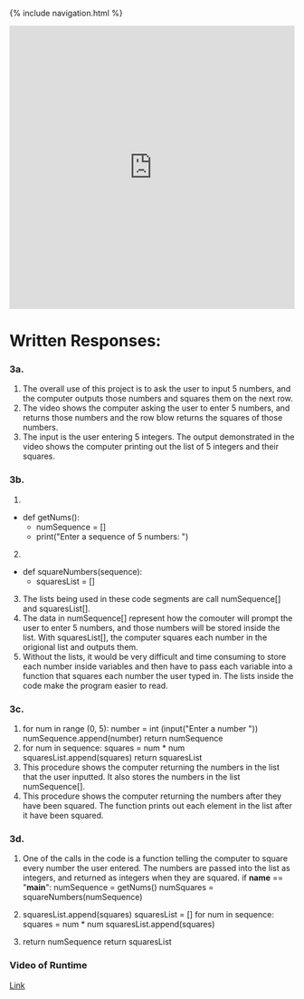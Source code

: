 {% include navigation.html %}

<iframe frameborder="0" width="100%" height="500px" src="https://replit.com/@NatalieBeckwith/Create-Task?embed=true"></iframe>

# Written Responses:

### 3a.
1. The overall use of this project is to ask the user to input 5 numbers, and the computer outputs those numbers and squares them on the next row.
2. The video shows the computer asking the user to enter 5 numbers, and returns those numbers and the row blow returns the squares of those numbers.
3. The input is the user entering 5 integers. The output demonstrated in the video shows the computer printing out the list of 5 integers and their squares.

### 3b.
1. 
* def getNums():
    * numSequence = []
    * print("Enter a sequence of 5 numbers: ")
2.
* def squareNumbers(sequence):
  * squaresList = []
3. The lists being used in these code segments are call numSequence[] and squaresList[].
4. The data in numSequence[] represent how the comouter will prompt the user to enter 5 numbers, and those numbers will be stored inside the list. With squaresList[], the computer squares each number in the origional list and outputs them.
5. Without the lists, it would be very difficult and time consuming to store each number inside variables and then have to pass each variable into a function that squares each number the user typed in. The lists inside the code make the program easier to read.

### 3c.
1. for num in range (0, 5): number = int (input("Enter a number ")) numSequence.append(number) return numSequence
2. for num in sequence: squares = num * num squaresList.append(squares) return squaresList
3. This procedure shows the computer returning the numbers in the list that the user inputted. It also stores the numbers in the list numSequence[].
4. This procedure shows the computer returning the numbers after they have been squared. The function prints out each element in the list after it have been squared.

### 3d.
1. One of the calls in the code is a function telling the computer to square every number the user entered. The numbers are passed into the list as integers, and returned as integers when they are squared. if __name__ == "__main__": numSequence = getNums() numSquares = squareNumbers(numSequence)

2. squaresList.append(squares) squaresList = [] for num in sequence: squares = num * num squaresList.append(squares)

3. return numSequence return squaresList

### Video of Runtime
[Link](https://www.awesomescreenshot.com/video/8313811?key=4ab9f1d893abc307f7a73ec22eac6e53 "Create Task Video")
